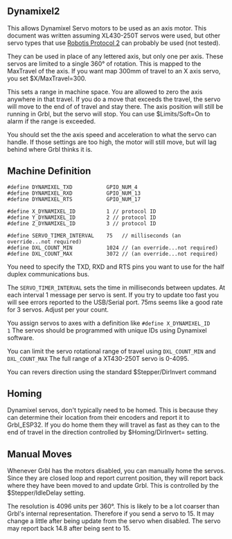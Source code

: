 ## Dynamixel2

This allows Dynamixel Servo motors to be used as an axis motor. This document was written assuming XL430-250T servos were used, but other servo types that use [Robotis Protocol 2](https://emanual.robotis.com/docs/en/dxl/protocol2/) can probably be used (not tested).

They can be used in place of any lettered axis, but only one per axis. These servos are limited to a single 360° of rotation. This is mapped to the MaxTravel of the axis. If you want map 300mm of travel to an X axis servo, you set $X/MaxTravel=300.

This sets a range in machine space. You are allowed to zero the axis anywhere in that travel. If you do a move that exceeds the travel, the servo will move to the end of of travel and stay there. The axis position will still be running in Grbl, but the servo will stop. You can use $Limits/Soft=On to alarm if the range is exceeded.

You should set the the axis speed and acceleration to what the servo can handle. If those settings are too high, the motor will still move, but will lag behind where Grbl thinks it is.

## Machine Definition

```
#define DYNAMIXEL_TXD           GPIO_NUM_4
#define DYNAMIXEL_RXD           GPIO_NUM_13
#define DYNAMIXEL_RTS           GPIO_NUM_17

#define X_DYNAMIXEL_ID          1 // protocol ID
#define Y_DYNAMIXEL_ID          2 // protocol ID
#define Z_DYNAMIXEL_ID          3 // protocol ID

#define SERVO_TIMER_INTERVAL    75   // milliseconds (an override...not required)
#define DXL_COUNT_MIN 			1024 // (an override...not required)
#define DXL_COUNT_MAX 			3072 // (an override...not required)
```



You need to specify the TXD, RXD and RTS pins you want to use for the half duplex communications bus.

The `SERVO_TIMER_INTERVAL` sets the time in milliseconds between updates. At each interval 1 message per servo is sent. If you try to update too fast you will see errors reported to the USB/Serial port. 75ms seems like a good rate for 3 servos. Adjust per your count.

You assign servos to axes with a definition like `#define X_DYNAMIXEL_ID          1` The servos should be programmed with unique IDs using Dynamixel software.

You can limit the servo rotational range of travel using `DXL_COUNT_MIN` and `DXL_COUNT_MAX` The full range of a XT430-250T servo is 0-4095.

You can revers direction using the standard $Stepper/DirInvert command

## Homing

Dynamixel servos, don't typically need to be homed. This is because they can determine their location from their encoders and report it to Grbl_ESP32. If you do home them they will travel as fast as they can to the end of travel in the direction controlled by $Homing/DirInvert= setting.

## Manual Moves

Whenever Grbl has the motors disabled, you can manually home the servos. Since they are closed loop and report current position, they will report back where they have been moved to and update Grbl. This is controlled by the $Stepper/IdleDelay setting. 

The resolution is 4096 units per 360°. This is likely to be a lot coarser than Grbl's internal representation. Therefore if you send a servo to 15. It may change a little after being update from the servo when disabled. The servo may report back 14.8 after being sent to 15.







 